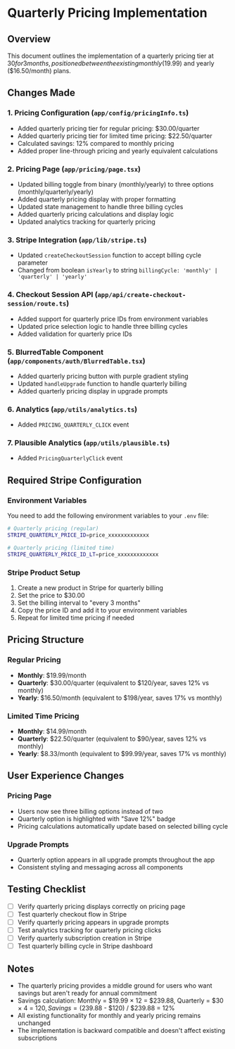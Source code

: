 # Quarterly Pricing Implementation

## Overview
This document outlines the implementation of a quarterly pricing tier at $30 for 3 months, positioned between the existing monthly ($19.99) and yearly ($16.50/month) plans.

## Changes Made

### 1. Pricing Configuration (`app/config/pricingInfo.ts`)
- Added quarterly pricing tier for regular pricing: $30.00/quarter
- Added quarterly pricing tier for limited time pricing: $22.50/quarter
- Calculated savings: 12% compared to monthly pricing
- Added proper line-through pricing and yearly equivalent calculations

### 2. Pricing Page (`app/pricing/page.tsx`)
- Updated billing toggle from binary (monthly/yearly) to three options (monthly/quarterly/yearly)
- Added quarterly pricing display with proper formatting
- Updated state management to handle three billing cycles
- Added quarterly pricing calculations and display logic
- Updated analytics tracking for quarterly pricing

### 3. Stripe Integration (`app/lib/stripe.ts`)
- Updated `createCheckoutSession` function to accept billing cycle parameter
- Changed from boolean `isYearly` to string `billingCycle: 'monthly' | 'quarterly' | 'yearly'`

### 4. Checkout Session API (`app/api/create-checkout-session/route.ts`)
- Added support for quarterly price IDs from environment variables
- Updated price selection logic to handle three billing cycles
- Added validation for quarterly price IDs

### 5. BlurredTable Component (`app/components/auth/BlurredTable.tsx`)
- Added quarterly pricing button with purple gradient styling
- Updated `handleUpgrade` function to handle quarterly billing
- Added quarterly pricing display in upgrade prompts

### 6. Analytics (`app/utils/analytics.ts`)
- Added `PRICING_QUARTERLY_CLICK` event

### 7. Plausible Analytics (`app/utils/plausible.ts`)
- Added `PricingQuarterlyClick` event

## Required Stripe Configuration

### Environment Variables
You need to add the following environment variables to your `.env` file:

```bash
# Quarterly pricing (regular)
STRIPE_QUARTERLY_PRICE_ID=price_xxxxxxxxxxxxx

# Quarterly pricing (limited time)
STRIPE_QUARTERLY_PRICE_ID_LT=price_xxxxxxxxxxxxx
```

### Stripe Product Setup
1. Create a new product in Stripe for quarterly billing
2. Set the price to $30.00
3. Set the billing interval to "every 3 months"
4. Copy the price ID and add it to your environment variables
5. Repeat for limited time pricing if needed

## Pricing Structure

### Regular Pricing
- **Monthly**: $19.99/month
- **Quarterly**: $30.00/quarter (equivalent to $120/year, saves 12% vs monthly)
- **Yearly**: $16.50/month (equivalent to $198/year, saves 17% vs monthly)

### Limited Time Pricing
- **Monthly**: $14.99/month
- **Quarterly**: $22.50/quarter (equivalent to $90/year, saves 12% vs monthly)
- **Yearly**: $8.33/month (equivalent to $99.99/year, saves 17% vs monthly)

## User Experience Changes

### Pricing Page
- Users now see three billing options instead of two
- Quarterly option is highlighted with "Save 12%" badge
- Pricing calculations automatically update based on selected billing cycle

### Upgrade Prompts
- Quarterly option appears in all upgrade prompts throughout the app
- Consistent styling and messaging across all components

## Testing Checklist

- [ ] Verify quarterly pricing displays correctly on pricing page
- [ ] Test quarterly checkout flow in Stripe
- [ ] Verify quarterly pricing appears in upgrade prompts
- [ ] Test analytics tracking for quarterly pricing clicks
- [ ] Verify quarterly subscription creation in Stripe
- [ ] Test quarterly billing cycle in Stripe dashboard

## Notes

- The quarterly pricing provides a middle ground for users who want savings but aren't ready for annual commitment
- Savings calculation: Monthly = $19.99 × 12 = $239.88, Quarterly = $30 × 4 = $120, Savings = ($239.88 - $120) / $239.88 = 12%
- All existing functionality for monthly and yearly pricing remains unchanged
- The implementation is backward compatible and doesn't affect existing subscriptions

